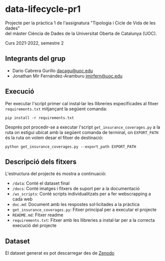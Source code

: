 # data-lifecycle-pr1
Projecte per la pràctica 1 de l'assignatura 
"Tipologia i Cicle de Vida de les dades"  
del màster Ciència de Dades de la Universitat Oberta de Catalunya (UOC).

Curs 2021-2022, semestre 2

## Integrants del grup

- Dario Cabrera Gurillo <dacagu@uoc.edu>
- Jonathan Mir Fernández-Aramburu <jmirfern@uoc.edu>

## Execució

Per executar l'script primer cal instal·lar les llibreries especificades
al fitxer `requirements.txt` mitjançant la següent comanda:

```
pip install -r requirements.txt
```

Després pot procedir-se a executar l'script `get_insurance_coverages.py` 
a la ruta on estigui ubicat amb la següent comanda de terminal, on `EXPORT_PATH`
és la ruta on volem desar el fitxer de destinació:

```
python get_insurance_coverages.py --export_path EXPORT_PATH
```
## Descripció dels fitxers
L'estructura del projecte és mostra a continuació:


- `/data`: Conté el dataset final
- `/docs`: Conté imatges i fitxers de suport per a la documentació
- `/ws_scripts`: Conté scripts individualitzats per a fer 
webscrapping a cada web
- `doc.md`: Document amb les respostes sol·licitades a la pràctica
- `get_insurance_coverages.py`: Fitxer principal per a executar el projecte
- `README.md`: Fitxer readme
- `requirements.txt`: Fitxer amb les llibreries a instal·lar per a la 
correcta execució del projecte

## Dataset

El dataset generat es pot descarregar des 
de [Zenodo](https://zenodo.org/record/6385595#.Yj4fiy8rxhE)

